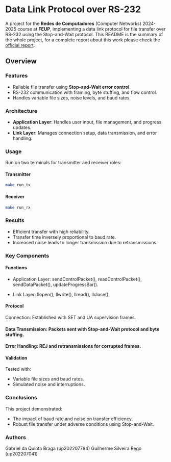 # Data Link Protocol over RS-232

A project for the **Redes de Computadores** (Computer Networks) 2024-2025 course at **FEUP**, implementing a data link protocol for file transfer over RS-232 using the Stop-and-Wait protocol. This README is the summary of the whole project, for a complete report about this work please check the [official report](https://github.com/GuilhermeRego/RCOM-Lab1/blob/main/RCOM_REPORT_LAB1_T9_up202207041_up202207784.pdf).

## Overview
### Features
- Reliable file transfer using **Stop-and-Wait error control**.
- RS-232 communication with framing, byte stuffing, and flow control.
- Handles variable file sizes, noise levels, and baud rates.

### Architecture
- **Application Layer**: Handles user input, file management, and progress updates.
- **Link Layer**: Manages connection setup, data transmission, and error handling.

### Usage
Run on two terminals for transmitter and receiver roles:

#### Transmitter
```bash
make run_tx
```

#### Receiver
```bash
make run_rx
```

### Results
- Efficient transfer with high reliability.
- Transfer time inversely proportional to baud rate.
- Increased noise leads to longer transmission due to retransmissions.

### Key Components
#### Functions
- Application Layer:
sendControlPacket(), readControlPacket(), sendDataPacket(), updateProgressBar().

- Link Layer:
llopen(), llwrite(), llread(), llclose().

#### Protocol
Connection: Established with SET and UA supervision frames.

#### Data Transmission: Packets sent with Stop-and-Wait protocol and byte stuffing.

#### Error Handling: REJ and retransmissions for corrupted frames.

#### Validation
Tested with:

- Variable file sizes and baud rates.
- Simulated noise and interruptions.

### Conclusions
This project demonstrated:

- The impact of baud rate and noise on transfer efficiency.
- Robust file transfer under adverse conditions using Stop-and-Wait.

### Authors
Gabriel da Quinta Braga (up202207784)
Guilherme Silveira Rego (up202207041)
